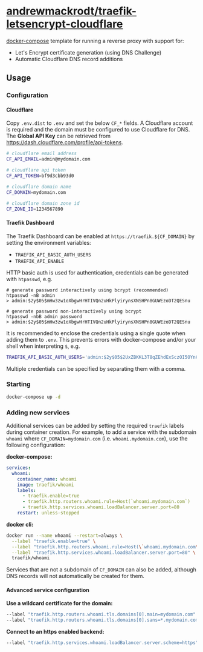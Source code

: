 # [andrewmackrodt/traefik-letsencrypt-cloudflare](https://github.com/andrewmackrodt/traefik-letsencrypt-cloudflare)

[docker-compose](https://docs.docker.com/compose/overview/) template for running
a reverse proxy with support for:

- Let's Encrypt certificate generation (using DNS Challenge)
- Automatic Cloudflare DNS record additions

## Usage

### Configuration

#### Cloudflare

Copy `.env.dist` to `.env` and set the below `CF_*` fields. A Cloudflare account
is required and the domain must be configured to use Cloudflare for DNS. The
**Global API Key** can be retrieved from https://dash.cloudflare.com/profile/api-tokens.

```sh
# cloudflare email address
CF_API_EMAIL=admin@mydomain.com

# cloudflare api token
CF_API_TOKEN=bf9d3cbb93d0

# cloudflare domain name
CF_DOMAIN=mydomain.com

# cloudflare domain zone id
CF_ZONE_ID=1234567890
```

#### Traefik Dashboard

The Traefik Dashboard can be enabled at `https://traefik.${CF_DOMAIN}` by
setting the environment variables:

- `TRAEFIK_API_BASIC_AUTH_USERS`
- `TRAEFIK_API_ENABLE`

HTTP basic auth is used for authentication, credentials can be generated with
`htpasswd`, e.g.

```
# generate password interactively using bcrypt (recommended)
htpasswd -nB admin
> admin:$2y$05$mHw3zw1oXbgwHrHTIVQn2uHkPlyirynsXNSHPn8GUWEzoDT2QESnu

# generate password non-interactively using bcrypt
htpasswd -nbB admin password
> admin:$2y$05$mHw3zw1oXbgwHrHTIVQn2uHkPlyirynsXNSHPn8GUWEzoDT2QESnu
```

It is recommended to enclose the credentials using a single quote when adding
them to `.env`. This prevents errors with docker-compose and/or your shell when
interpreting `$`, e.g.

```sh
TRAEFIK_API_BASIC_AUTH_USERS='admin:$2y$05$2UxZBKKL3T8qZEhdExSczOI5OYnCLJj14o3zjJPswMTWmFAhARXNG'
```

Multiple credentials can be specified by separating them with a comma.

### Starting

```sh
docker-compose up -d
```

### Adding new services

Additional services can be added by setting the required `traefik` labels during
container creation. For example, to add a service with the subdomain `whoami`
where `CF_DOMAIN=mydomain.com` (i.e. `whoami.mydomain.com`), use the following
configuration:

**docker-compose:**

```yml
services:
  whoami:
    container_name: whoami
    image: traefik/whoami
    labels:
      - traefik.enable=true
      - traefik.http.routers.whoami.rule=Host(`whoami.mydomain.com`)
      - traefik.http.services.whoami.loadBalancer.server.port=80
    restart: unless-stopped
```

**docker cli:**

```bash
docker run --name whoami --restart=always \
  --label "traefik.enable=true" \
  --label "traefik.http.routers.whoami.rule=Host(\`whoami.mydomain.com\`)" \
  --label "traefik.http.services.whoami.loadBalancer.server.port=80" \
  traefik/whoami
```

Services that are not a subdomain of `CF_DOMAIN` can also be added, although
DNS records will not automatically be created for them.

#### Advanced service configuration

**Use a wildcard certificate for the domain:**

```sh
--label "traefik.http.routers.whoami.tls.domains[0].main=mydomain.com"
--label "traefik.http.routers.whoami.tls.domains[0].sans=*.mydomain.com"
```

**Connect to an https enabled backend:**

```sh
--label "traefik.http.services.whoami.loadBalancer.server.scheme=https"
```

